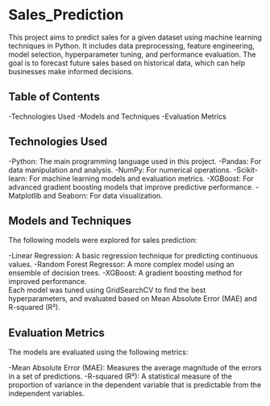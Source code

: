 # Sales_Prediction
This project aims to predict sales for a given dataset using machine learning techniques in Python. It includes data preprocessing, feature engineering, model selection, hyperparameter tuning, and performance evaluation. The goal is to forecast future sales based on historical data, which can help businesses make informed decisions.

## Table of Contents
-Technologies Used
-Models and Techniques
-Evaluation Metrics

## Technologies Used
-Python: The main programming language used in this project.
-Pandas: For data manipulation and analysis.
-NumPy: For numerical operations.
-Scikit-learn: For machine learning models and evaluation metrics.
-XGBoost: For advanced gradient boosting models that improve predictive performance.
-Matplotlib and Seaborn: For data visualization.

## Models and Techniques
The following models were explored for sales prediction:<br>

-Linear Regression: A basic regression technique for predicting continuous values.
-Random Forest Regressor: A more complex model using an ensemble of decision trees.
-XGBoost: A gradient boosting method for improved performance.<br>
Each model was tuned using GridSearchCV to find the best hyperparameters, and evaluated based on Mean Absolute Error (MAE) and R-squared (R²).

## Evaluation Metrics
The models are evaluated using the following metrics:<br>

-Mean Absolute Error (MAE): Measures the average magnitude of the errors in a set of predictions.
-R-squared (R²): A statistical measure of the proportion of variance in the dependent variable that is predictable from the independent variables.
